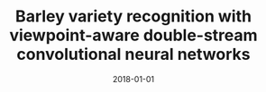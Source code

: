 ---
# Documentation: https://wowchemy.com/docs/managing-content/

title: Barley variety recognition with viewpoint-aware double-stream convolutional
  neural networks
subtitle: ''
summary: ''
authors:
- Przemysław Dolata
- Jacek Reiner
tags: []
categories: []
date: '2018-01-01'
lastmod: 2022-10-07T05:08:18Z
featured: false
draft: false

# Featured image
# To use, add an image named `featured.jpg/png` to your page's folder.
# Focal points: Smart, Center, TopLeft, Top, TopRight, Left, Right, BottomLeft, Bottom, BottomRight.
image:
  caption: ''
  focal_point: ''
  preview_only: false

# Projects (optional).
#   Associate this post with one or more of your projects.
#   Simply enter your project's folder or file name without extension.
#   E.g. `projects = ["internal-project"]` references `content/project/deep-learning/index.md`.
#   Otherwise, set `projects = []`.
projects: []
publishDate: '2022-10-07T05:08:17.446560Z'
publication_types:
- '1'
abstract: ''
publication: '*Proceedings of the 2018 Federated Conference on Computer Science and
  Information Systems : September 9-12, 2018, Poznań, Poland*'
doi: 10.15439/2018F286
url_pdf: https://annals-csis.org/proceedings/2018/drp/pdf/286.pdf
---